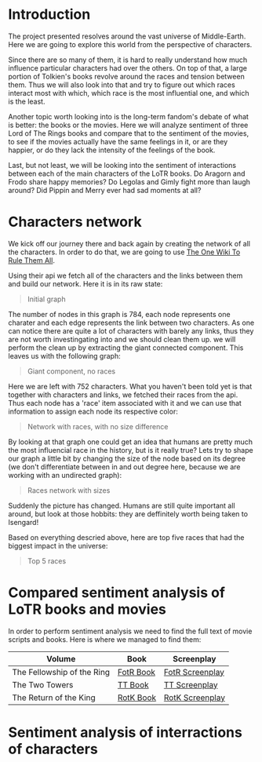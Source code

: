 <!-- ## Welcome to GitHub Pages

You can use the [editor on GitHub](https://github.com/Knocker4/lotr-social-graphs/edit/master/README.md) to maintain and preview the content for your website in Markdown files.

Whenever you commit to this repository, GitHub Pages will run [Jekyll](https://jekyllrb.com/) to rebuild the pages in your site, from the content in your Markdown files.

### Markdown

Markdown is a lightweight and easy-to-use syntax for styling your writing. It includes conventions for

```markdown
Syntax highlighted code block

# Header 1
## Header 2
### Header 3

- Bulleted
- List

1. Numbered
2. List

**Bold** and _Italic_ and `Code` text

[Link](url) and ![Image](src)
```

For more details see [GitHub Flavored Markdown](https://guides.github.com/features/mastering-markdown/).

### Jekyll Themes

Your Pages site will use the layout and styles from the Jekyll theme you have selected in your [repository settings](https://github.com/Knocker4/lotr-social-graphs/settings). The name of this theme is saved in the Jekyll `_config.yml` configuration file.

### Support or Contact

Having trouble with Pages? Check out our [documentation](https://help.github.com/categories/github-pages-basics/) or [contact support](https://github.com/contact) and we’ll help you sort it out.


### Time to change some stuff

```python
# some comment
print "Hello there"
```

Here is a nice picture:
-->

<!-- ![Lotr Logo](https://raw.githubusercontent.com/Knocker4/lotr-social-graphs/gh-pages/images/lotr.jpeg) -->

# Introduction

The project presented resolves around the vast universe of Middle-Earth. Here we are going to explore this world from the perspective of characters. 

Since there are so many of them, it is hard to really understand how much influence particular characters had over the others. On top of that, a large portion of Tolkien's books revolve around the races and tension between them. Thus we will also look into that and try to figure out which races interact most with which, which race is the most influential one, and which is the least.

Another topic worth looking into is the long-term fandom's debate of what is better: the books or the movies. Here we will analyze sentiment of three Lord of The Rings books and compare that to the sentiment of the movies, to see if the movies actually have the same feelings in it, or are they happier, or do they lack the intensity of the feelings of the book.

Last, but not least, we will be looking into the sentiment of interactions between each of the main characters of the LoTR books. Do Aragorn and Frodo share happy memories? Do Legolas and Gimly fight more than laugh around? Did Pippin and Merry ever had sad moments at all?

# Characters network

We kick off our journey there and back again by creating the network of all the characters. In order to do that, we are going to use [The One Wiki To Rule Them All](http://lotr.wikia.com/wiki/Main_Page). 

Using their api we fetch all of the characters and the links between them and build our network. Here it is in its raw state:

> Initial graph

The number of nodes in this graph is 784, each node represents one charater and each edge represents the link between two characters. As one can notice there are quite a lot of characters with barely any links, thus they are not worth investingating into and we should clean them up. we will perform the clean up by extracting the giant connected component. This leaves us with the following graph:

> Giant component, no races

Here we are left with 752 characters. What you haven't been told yet is that together with characters and links, we fetched their races from the api. Thus each node has a 'race' item associated with it and we can use that information to assign each node its respective color:

> Network with races, with no size difference

By looking at that graph one could get an idea that humans are pretty much the most influencial race in the history, but is it really true? Lets try to shape our graph a little bit by changing the size of the node based on its degree (we don't differentiate between in and out degree here, because we are working with an undirected graph):

> Races network with sizes

Suddenly the picture has changed. Humans are still quite important all around, but look at those hobbits: they are deffinitely worth being taken to Isengard!

Based on everything descried above, here are top five races that had the biggest impact in the universe:

> Top 5 races


# Compared sentiment analysis of LoTR books and movies

In order to perform sentiment analysis we need to find the full text of movie scripts and books. Here is where we managed to find them:
<!-- We managed to find full text of books here: [The Fellowship of the Ring](http://portal.tolkienianos.pt/files/The_LotR_I.pdf), [The Two Towers](http://portal.tolkienianos.pt/files/The_LotR_II.pdf), [The Return of the King](http://portal.tolkienianos.pt/files/The_LotR_III.pdf); and the full text of movie scripts here: [FOTR](http://www.fempiror.com/otherscripts/LordoftheRings1-FOTR.pdf) , [The Two Towers](http://www.fempiror.com/otherscripts/LordoftheRings2-TTT.pdf), [The Return of the King](http://www.fempiror.com/otherscripts/LordoftheRings3-ROTK.pdf) -->

|  Volume  |  Book  |  Screenplay  |
| -------- | ------ | ------------ |
|The Fellowship of the Ring | [FotR Book](http://portal.tolkienianos.pt/files/The_LotR_I.pdf) | [FotR Screenplay](http://www.fempiror.com/otherscripts/LordoftheRings1-FOTR.pdf) |
| The Two Towers | [TT Book](http://portal.tolkienianos.pt/files/The_LotR_II.pdf) | [TT Screenplay](http://www.fempiror.com/otherscripts/LordoftheRings2-TTT.pdf) |
| The Return of the King | [RotK Book](http://portal.tolkienianos.pt/files/The_LotR_III.pdf) | [RotK Screenplay](http://www.fempiror.com/otherscripts/LordoftheRings3-ROTK.pdf) |


# Sentiment analysis of interractions of characters

